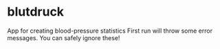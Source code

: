 # blutdruck
App for creating blood-pressure statistics
First run will throw some error messages. You can safely ignore these!
